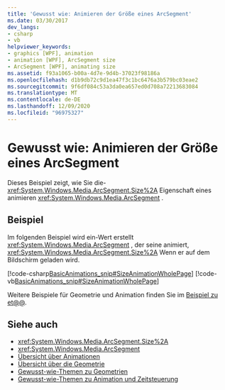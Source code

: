 ```yaml
---
title: 'Gewusst wie: Animieren der Größe eines ArcSegment'
ms.date: 03/30/2017
dev_langs:
- csharp
- vb
helpviewer_keywords:
- graphics [WPF], animation
- animation [WPF], ArcSegment size
- ArcSegment [WPF], animating size
ms.assetid: f93a1065-b00a-4d7e-9d4b-37023f98186a
ms.openlocfilehash: d1b9db72c9d1ea47f3c1bc6476a3b579bc03eae2
ms.sourcegitcommit: 9f6df084c53a3da0ea657ed0d708a72213683084
ms.translationtype: MT
ms.contentlocale: de-DE
ms.lasthandoff: 12/09/2020
ms.locfileid: "96975327"
---
```

# <a name="how-to-animate-the-size-of-an-arcsegment"></a>Gewusst wie: Animieren der Größe eines ArcSegment
Dieses Beispiel zeigt, wie Sie die- <xref:System.Windows.Media.ArcSegment.Size%2A> Eigenschaft eines animieren <xref:System.Windows.Media.ArcSegment> .  
  
## <a name="example"></a>Beispiel  
 Im folgenden Beispiel wird ein-Wert erstellt <xref:System.Windows.Media.ArcSegment> , der seine animiert, <xref:System.Windows.Media.ArcSegment.Size%2A> Wenn er auf dem Bildschirm geladen wird.  
  
 [!code-csharp[BasicAnimations_snip#SizeAnimationWholePage](~/samples/snippets/csharp/VS_Snippets_Wpf/BasicAnimations_snip/CSharp/SizeAnimationExample.cs#sizeanimationwholepage)]
 [!code-vb[BasicAnimations_snip#SizeAnimationWholePage](~/samples/snippets/visualbasic/VS_Snippets_Wpf/BasicAnimations_snip/VisualBasic/SizeAnimationExample.vb#sizeanimationwholepage)]  
  
 Weitere Beispiele für Geometrie und Animation finden Sie im [Beispiel zu et@@](https://github.com/Microsoft/WPF-Samples/tree/master/Graphics/Geometry).  
  
## <a name="see-also"></a>Siehe auch

- <xref:System.Windows.Media.ArcSegment.Size%2A>
- <xref:System.Windows.Media.ArcSegment>
- [Übersicht über Animationen](animation-overview.md)
- [Übersicht über die Geometrie](geometry-overview.md)
- [Gewusst-wie-Themen zu Geometrien](geometries-how-to-topics.md)
- [Gewusst-wie-Themen zu Animation und Zeitsteuerung](animation-and-timing-how-to-topics.md)
